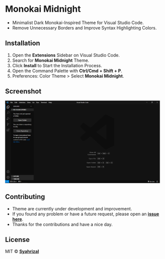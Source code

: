 # Monokai Midnight

-  Minimalist Dark Monokai-Inspired Theme for Visual Studio Code.
-  Remove Unnecessary Borders and Improve Syntax Highlighting Colors.

## Installation

1. Open the **Extensions** Sidebar on Visual Studio Code.
2. Search for **Monokai Midnight** Theme.
3. Click **Install** to Start the Installation Process.
4. Open the Command Palette with **Ctrl/Cmd + Shift + P**.
5. Preferences: Color Theme > Select **Monokai Midnight**.

## Screenshot

![Monokai Midnight Theme](assets/midnight-theme.png)

## Contributing

-  Theme are currently under development and improvement.
-  If you found any problem or have a future request, please open an
   [**issue here**](https://github.com/syrizaldev/monokai-midnight/issues).
-  Thanks for the contributions and have a nice day.

## License

MIT © [**Syahrizal**](https://twitter.com/syrizaldev)
